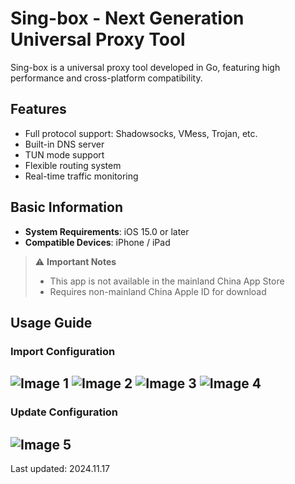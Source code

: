 # Sing-box - Next Generation Universal Proxy Tool

Sing-box is a universal proxy tool developed in Go, featuring high performance and cross-platform compatibility.

## Features

- Full protocol support: Shadowsocks, VMess, Trojan, etc.
- Built-in DNS server
- TUN mode support
- Flexible routing system
- Real-time traffic monitoring

## Basic Information

- **System Requirements**: iOS 15.0 or later
- **Compatible Devices**: iPhone / iPad

> ⚠️ **Important Notes**
>
> - This app is not available in the mainland China App Store
> - Requires non-mainland China Apple ID for download

## Usage Guide

### Import Configuration

![Image 1](Singbox-01.png)
![Image 2](Singbox-02.png)
![Image 3](Singbox-03.png)
![Image 4](Singbox-04.png)
---

### Update Configuration

![Image 5](Singbox-05.png)
---

Last updated: 2024.11.17
